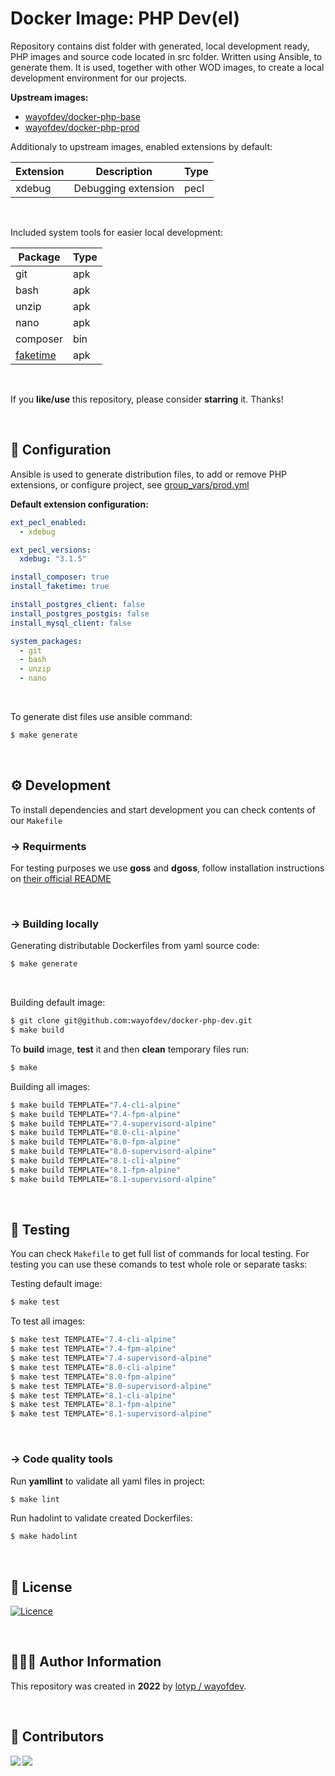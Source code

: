 # Docker Image: PHP Dev(el)

Repository contains dist folder with generated, local development ready, PHP images and source code located in src folder. Written using Ansible, to generate them. It is used, together with other WOD images, to create a local development environment for our projects.

**Upstream images:**

* [wayofdev/docker-php-base](https://github.com/wayofdev/docker-php-base)
* [wayofdev/docker-php-prod](https://github.com/wayofdev/docker-php-prod)

Additionaly to upstream images, enabled extensions by default:

| Extension | Description         | Type |
| --------- | ------------------- | ---- |
| xdebug    | Debugging extension | pecl |

<br>

Included system tools for easier local development:

| Package                                           | Type |
| ------------------------------------------------- | ---- |
| git                                               | apk  |
| bash                                              | apk  |
| unzip                                             | apk  |
| nano                                              | apk  |
| composer                                          | bin  |
| [faketime](https://github.com/wolfcw/libfaketime) | apk  |

<br>

If you **like/use** this repository, please consider **starring** it. Thanks!

<br>

## 🔧 Configuration

Ansible is used to generate distribution files, to add or remove PHP extensions, or configure project, see [group_vars/prod.yml](https://github.com/wayofdev/docker-php-prod/blob/master/src/group_vars/prod.yml)

**Default extension configuration:**

```yaml
ext_pecl_enabled:
  - xdebug

ext_pecl_versions:
  xdebug: "3.1.5"

install_composer: true
install_faketime: true

install_postgres_client: false
install_postgres_postgis: false
install_mysql_client: false

system_packages:
  - git
  - bash
  - unzip
  - nano
```

<br>

To generate dist files use ansible command:

```bash
$ make generate
```

<br>

## ⚙️ Development

To install dependencies and start development you can check contents of our `Makefile`

### →  Requirments

For testing purposes we use **goss** and **dgoss**, follow installation instructions on  [their official README](https://github.com/aelsabbahy/goss/blob/master/extras/dgoss/README.md)

<br>

### → Building locally

Generating distributable Dockerfiles from yaml source code:

```bash
$ make generate
```

<br>

Building default image:

```bash
$ git clone git@github.com:wayofdev/docker-php-dev.git
$ make build
```

To **build** image, **test** it and then **clean** temporary files run:

```bash
$ make
```

Building all images:

```bash
$ make build TEMPLATE="7.4-cli-alpine"
$ make build TEMPLATE="7.4-fpm-alpine"
$ make build TEMPLATE="7.4-supervisord-alpine"
$ make build TEMPLATE="8.0-cli-alpine"
$ make build TEMPLATE="8.0-fpm-alpine"
$ make build TEMPLATE="8.0-supervisord-alpine"
$ make build TEMPLATE="8.1-cli-alpine"
$ make build TEMPLATE="8.1-fpm-alpine"
$ make build TEMPLATE="8.1-supervisord-alpine"
```

<br>

## 🧪 Testing

You can check `Makefile` to get full list of commands for local testing. For testing you can use these comands to test whole role or separate tasks:

Testing default image:

```bash
$ make test
```

To test all images:

```bash
$ make test TEMPLATE="7.4-cli-alpine"
$ make test TEMPLATE="7.4-fpm-alpine"
$ make test TEMPLATE="7.4-supervisord-alpine"
$ make test TEMPLATE="8.0-cli-alpine"
$ make test TEMPLATE="8.0-fpm-alpine"
$ make test TEMPLATE="8.0-supervisord-alpine"
$ make test TEMPLATE="8.1-cli-alpine"
$ make test TEMPLATE="8.1-fpm-alpine"
$ make test TEMPLATE="8.1-supervisord-alpine"
```

<br>

### → Code quality tools

Run **yamllint** to validate all yaml files in project:

```bash
$ make lint
```

Run hadolint to validate created Dockerfiles:

```bash
$ make hadolint
```

<br>

## 🤝 License

[![Licence](https://img.shields.io/github/license/wayofdev/docker-php-dev?style=for-the-badge&color=blue)](./LICENSE)

<br>

## 🙆🏼‍♂️ Author Information

This repository was created in **2022** by [lotyp / wayofdev](https://github.com/wayofdev).

<br>

## 🫡 Contributors

<img align="left" src="https://img.shields.io/github/contributors-anon/wayofdev/docker-php-dev?style=for-the-badge"/>

<a href="https://github.com/wayofdev/docker-nginx/graphs/contributors">
  <img src="https://opencollective.com/wod/contributors.svg?width=890&button=false">
</a>

<br>

